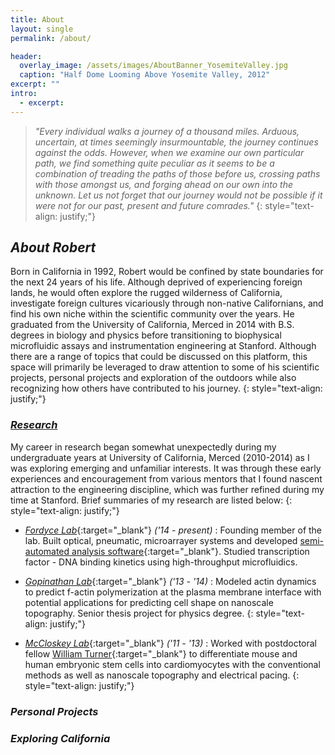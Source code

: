```yaml
---
title: About
layout: single
permalink: /about/

header:
  overlay_image: /assets/images/AboutBanner_YosemiteValley.jpg
  caption: "Half Dome Looming Above Yosemite Valley, 2012"
excerpt: ""
intro:
  - excerpt:
---
```


> _"Every individual walks a journey of a thousand miles. Arduous, uncertain, at times seemingly insurmountable, the journey continues against the odds. However, when we examine our own particular path, we find something quite peculiar as it seems to be a combination of treading the paths of those before us, crossing paths with those amongst us, and forging ahead on our own into the unknown. Let us not forget that our journey would not be possible if it were not for our past, present and future comrades."_
{: style="text-align: justify;"}

## _About Robert_

Born in California in 1992, Robert would be confined by state boundaries for the next 24 years of his life. Although deprived of experiencing foreign lands, he would often explore the rugged wilderness of California, investigate foreign cultures vicariously through non-native Californians, and find his own niche within the scientific community over the years. He graduated from the University of California, Merced in 2014 with B.S. degrees in biology and physics before transitioning to biophysical microfluidic assays and instrumentation engineering at Stanford. Although there are a range of topics that could be discussed on this platform, this space will primarily be leveraged to draw attention to some of his scientific projects, personal projects and exploration of the outdoors while also recognizing how others have contributed to his journey.
{: style="text-align: justify;"}

### [_Research_](http://robertpuccinelli.com/research/)

My career in research began somewhat unexpectedly during my undergraduate years at University of California, Merced (2010-2014) as I was exploring emerging and unfamiliar interests. It was through these early experiences and encouragement from various mentors that I found nascent attraction to the engineering discipline, which was further refined during my time at Stanford. Brief summaries of my research are listed below:
{: style="text-align: justify;"}

* [_Fordyce Lab_](https://www.fordycelab.com){:target="_blank"} _('14 - present)_ : Founding member of the lab. Built optical, pneumatic, microarrayer systems and developed [semi-automated analysis software](https://github.com/FordyceLab/MITOMIAnalysis_Software){:target="_blank"}. Studied transcription factor - DNA binding kinetics using high-throughput microfluidics.
* [_Gopinathan Lab_](http://gopinathanlab.ucmerced.edu/){:target="_blank"} _('13 - '14)_ : Modeled actin dynamics to predict f-actin polymerization at the plasma membrane interface with potential applications for predicting cell shape on nanoscale topography. Senior thesis project for physics degree.
{: style="text-align: justify;"}

* [_McCloskey Lab_](http://kara-mccloskey.squarespace.com/){:target="_blank"} _('11 - '13)_ : Worked with postdoctoral fellow [William Turner](https://www.linkedin.com/in/turnerws/){:target="_blank"} to differentiate mouse and human embryonic stem cells into cardiomyocytes with the conventional methods as well as nanoscale topography and electrical pacing.
{: style="text-align: justify;"}

### _Personal Projects_



### _Exploring California_
